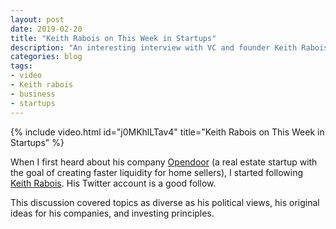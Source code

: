 ```yaml
---
layout: post
date: 2019-02-20
title: "Keith Rabois on This Week in Startups"
description: "An interesting interview with VC and founder Keith Rabois on This Week in Startups."
categories: blog
tags:
- video
- Keith rabois
- business
- startups
---
```


{% include video.html id="j0MKhlLTav4" title="Keith Rabois on This Week in Startups" %}

When I first heard about his company [Opendoor](https://www.opendoor.com/ "Opendoor") (a real estate startup with the goal of creating faster liquidity for home sellers), I started following [Keith Rabois](https://twitter.com/rabois "Keith Rabois on Twitter"). His Twitter account is a good follow.

This discussion covered topics as diverse as his political views, his original ideas for his companies, and investing principles.
